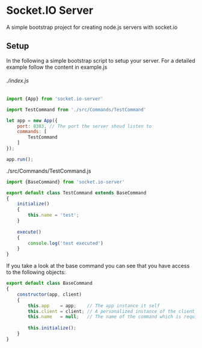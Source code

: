 # Socket.IO Server
A simple bootstrap project for creating node.js servers with socket.io

## Setup
In the following a simple bootstrap script to setup your server. For a detailed example follow the content in example.js

###### ./index.js
```javascript
import {App} from 'socket.io-server'

import TestCommand from './src/Commands/TestCommand'

let app = new App({
    port: 8303, // The port the server shoud listen to
    commands: [
        TestCommand
    ]
});

app.run();
```
 
./src/Commands/TestCommand.js
```javascript
import {BaseCommand} from 'socket.io-server'

export default class TestCommand extends BaseCommand 
{
    initialize()
    {
        this.name = 'test';
    }
    
    execute()
    {
        console.log('test executed')
    }
}
```

If you take a look at the base command you can see that you have access to the following objects:

```javascript
export default class BaseCommand
{
    constructor(app, client)
    {
        this.app    = app;    // The app instance it self
        this.client = client; // A personalized instance of the client
        this.name   = null;   // The name of the command which is required to execute the command
        
        this.initialize();
    }
}
```